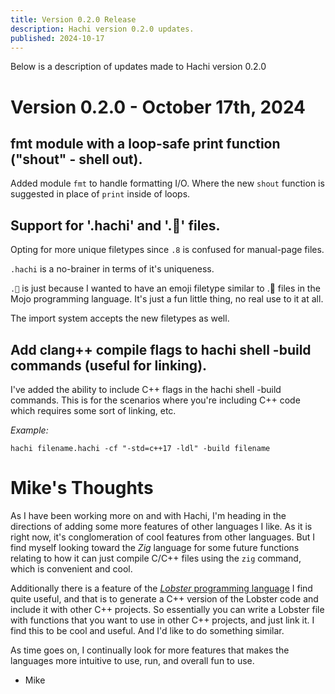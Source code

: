 ```yaml
---
title: Version 0.2.0 Release
description: Hachi version 0.2.0 updates.
published: 2024-10-17
---
```


Below is a description of updates made to Hachi version 0.2.0

# Version 0.2.0 - October 17th, 2024

## fmt module with a loop-safe print function ("shout" - shell out).
Added module `fmt` to handle formatting I/O. Where the new `shout` function is suggested in place of `print` inside of loops.

## Support for '.hachi' and '.🐺' files.
Opting for more unique filetypes since `.8` is confused for manual-page files.

`.hachi` is a no-brainer in terms of it's uniqueness.

`.🐺` is just because I wanted to have an emoji filetype similar to .🐍 files in the Mojo programming language. It's just a fun little thing, no real use to it at all.

The import system accepts the new filetypes as well.

## Add clang++ compile flags to hachi shell -build commands (useful for linking).
I've added the ability to include C++ flags in the hachi shell -build commands. This is for the scenarios where you're including C++ code which requires some sort of linking, etc.

*Example:*

    hachi filename.hachi -cf "-std=c++17 -ldl" -build filename

# Mike's Thoughts
As I have been working more on and with Hachi, I'm heading in the directions of adding some more features of other languages I like. As it is right now, it's conglomeration of cool features from other languages. But I find myself looking toward the *Zig* language for some future functions relating to how it can just compile C/C++ files using the `zig` command, which is convenient and cool.

Additionally there is a feature of the [*Lobster* programming language](https://strlen.com/lobster/) I find quite useful, and that is to generate a C++ version of the Lobster code and include it with other C++ projects. So essentially you can write a Lobster file with functions that you want to use in other C++ projects, and just link it. I find this to be cool and useful. And I'd like to do something similar.

As time goes on, I continually look for more features that makes the languages more intuitive to use, run, and overall fun to use.

- Mike


